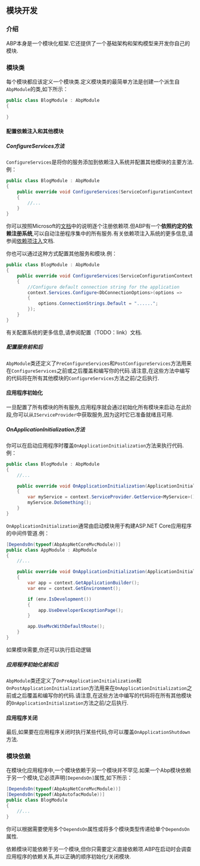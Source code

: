 ﻿## 模块开发

### 介绍

ABP本身是一个模块化框架.它还提供了一个基础架构和架构模型来开发你自己的模块.

### 模块类

每个模块都应该定义一个模块类.定义模块类的最简单方法是创建一个派生自``AbpModule``的类,如下所示：

````C#
public class BlogModule : AbpModule
{
            
}

````

#### 配置依赖注入和其他模块

##### ConfigureServices方法

``ConfigureServices``是将你的服务添加到依赖注入系统并配置其他模块的主要方法.例：

````C#
public class BlogModule : AbpModule
{
    public override void ConfigureServices(ServiceConfigurationContext context)
    {
        //...
    }
}
````

你可以按照Microsoft的[文档](https://docs.microsoft.com/en-us/aspnet/core/fundamentals/dependency-injection)中的说明逐个注册依赖项.但ABP有一个**依照约定的依赖注册系统**,可以自动注册程序集中的所有服务.有关依赖项注入系统的更多信息,请参阅[依赖项注入](Dependency-Injection.md)文档.

你也可以通过这种方式配置其他服务和模块.例：

````C#
public class BlogModule : AbpModule
{
    public override void ConfigureServices(ServiceConfigurationContext context)
    {
        //Configure default connection string for the application
        context.Services.Configure<DbConnectionOptions>(options =>
        {
            options.ConnectionStrings.Default = "......";
        });
    }
}
````
有关配置系统的更多信息,请参阅配置（TODO：link）文档.

##### 配置服务前和后

``AbpModule``类还定义了``PreConfigureServices``和``PostConfigureServices``方法用来在``ConfigureServices``之前或之后覆盖和编写你的代码.请注意,在这些方法中编写的代码将在所有其他模块的``ConfigureServices``方法之前/之后执行.

#### 应用程序初始化

一旦配置了所有模块的所有服务,应用程序就会通过初始化所有模块来启动.在此阶段,你可以从``IServiceProvider``中获取服务,因为这时它已准备就绪且可用.

##### OnApplicationInitialization方法

你可以在启动应用程序时覆盖``OnApplicationInitialization``方法来执行代码.例：

````C#
public class BlogModule : AbpModule
{
    //...

    public override void OnApplicationInitialization(ApplicationInitializationContext context)
    {
        var myService = context.ServiceProvider.GetService<MyService>();
        myService.DoSomething();
    }
}
````

``OnApplicationInitialization``通常由启动模块用于构建ASP.NET Core应用程序的中间件管道.例：

````C#
[DependsOn(typeof(AbpAspNetCoreMvcModule))]
public class AppModule : AbpModule
{
    //...

    public override void OnApplicationInitialization(ApplicationInitializationContext context)
    {
        var app = context.GetApplicationBuilder();
        var env = context.GetEnvironment();

        if (env.IsDevelopment())
        {
            app.UseDeveloperExceptionPage();
        }

        app.UseMvcWithDefaultRoute();
    }
}
````

如果模块需要,你还可以执行启动逻辑

##### 应用程序初始化前和后

``AbpModule``类还定义了``OnPreApplicationInitialization``和``OnPostApplicationInitialization``方法用来在``OnApplicationInitialization``之前或之后覆盖和编写你的代码.请注意,在这些方法中编写的代码将在所有其他模块的``OnApplicationInitialization``方法之前/之后执行.

#### 应用程序关闭

最后,如果要在应用程序关闭时执行某些代码,你可以覆盖``OnApplicationShutdown``方法.

### 模块依赖

在模块化应用程序中,一个模块依赖于另一个模块并不罕见.如果一个Abp模块依赖于另一个模块,它必须声明``[DependsOn]``属性,如下所示：

````C#
[DependsOn(typeof(AbpAspNetCoreMvcModule))]
[DependsOn(typeof(AbpAutofacModule))]
public class BlogModule
{
    //...
}
````

你可以根据需要使用多个``DependsOn``属性或将多个模块类型传递给单个``DependsOn``属性.

依赖模块可能依赖于另一个模块,但你只需要定义直接依赖项.ABP在启动时会调查应用程序的依赖关系,并以正确的顺序初始化/关闭模块.
